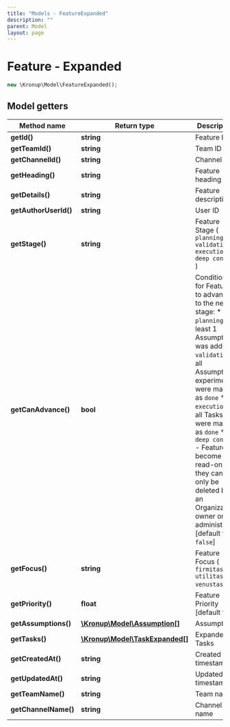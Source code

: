 ```yaml
---
title: "Models - FeatureExpanded"
description: ""
parent: Model
layout: page
---
```


# Feature - Expanded

```php
new \Kronup\Model\FeatureExpanded();
```

## Model getters

Method name | Return type | Description
------------ | ------------- | -------------
**getId()** | **string** | Feature ID
**getTeamId()** | **string** | Team ID
**getChannelId()** | **string** | Channel ID
**getHeading()** | **string** | Feature heading
**getDetails()** | **string** | Feature description
**getAuthorUserId()** | **string** | User ID
**getStage()** | **string** | Feature Stage ( `planning` `validation` `execution` `deep context` )
**getCanAdvance()** | **bool** | Conditions for Features to advance to the next stage:    * `planning` - at least 1 Assumption was added   * `validation` - all Assumption experiments were marked as `done`   * `execution` - all Tasks were marked as `done`   * `deep context` - Features become read-only; they can only be deleted by an Organization owner or administrator   [default to `false`]
**getFocus()** | **string** | Feature Focus ( `firmitas` `utilitas` `venustas` )
**getPriority()** | **float** | Feature Priority   [default to `1`]
**getAssumptions()** | [**\Kronup\Model\Assumption[]**](../Assumption) | Assumptions
**getTasks()** | [**\Kronup\Model\TaskExpanded[]**](../TaskExpanded) | Expanded Tasks
**getCreatedAt()** | **string** | Created timestamp
**getUpdatedAt()** | **string** | Updated timestamp
**getTeamName()** | **string** | Team name
**getChannelName()** | **string** | Channel name

